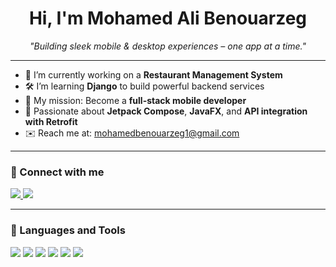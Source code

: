 <h1 align="center">Hi, I'm Mohamed Ali Benouarzeg</h1>

<p align="center"><em>"Building sleek mobile & desktop experiences – one app at a time."</em></p>

---

- 🚀 I’m currently working on a **Restaurant Management System**
- 🛠️ I’m learning **Django** to build powerful backend services
- 🎯 My mission: Become a **full-stack mobile developer**
- 📱 Passionate about **Jetpack Compose**, **JavaFX**, and **API integration with Retrofit**
- ✉️ Reach me at: [mohamedbenouarzeg1@gmail.com](mailto:mohamedbenouarzeg1@gmail.com)

---

### 📌 Connect with me

<p align="left">
  <a href="https://www.linkedin.com/in/mohamed-ali-benouarzeg-3b55582b2" target="_blank">
    <img src="https://img.shields.io/badge/-LinkedIn-0A66C2?style=for-the-badge&logo=linkedin&logoColor=white"/>
  </a>
  <a href="https://instagram.com/mhx_ben" target="_blank">
    <img src="https://img.shields.io/badge/-Instagram-E4405F?style=for-the-badge&logo=instagram&logoColor=white"/>
  </a>
</p>

---

### 🧰 Languages and Tools

<p>
  <img src="https://img.shields.io/badge/Kotlin-0095D5?style=for-the-badge&logo=kotlin&logoColor=white" />
  <img src="https://img.shields.io/badge/Jetpack%20Compose-4285F4?style=for-the-badge&logo=android&logoColor=white" />
  <img src="https://img.shields.io/badge/Java-007396?style=for-the-badge&logo=java&logoColor=white" />
  <img src="https://img.shields.io/badge/Django-092E20?style=for-the-badge&logo=django&logoColor=white" />
  <img src="https://img.shields.io/badge/Python-3776AB?style=for-the-badge&logo=python&logoColor=white" />
  <img src="https://img.shields.io/badge/Git-F05032?style=for-the-badge&logo=git&logoColor=white" />
</p>
